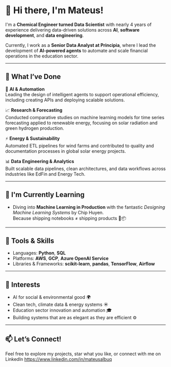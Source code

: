 # 👋 Hi there, I'm Mateus!

I'm a **Chemical Engineer turned Data Scientist** with nearly 4 years of experience delivering data-driven solutions across **AI**, **software development**, and **data engineering**.

Currently, I work as a **Senior Data Analyst at Principia**, where I lead the development of **AI-powered agents** to automate and scale financial operations in the education sector.

---

## 💼 What I’ve Done

🧠 **AI & Automation**  
Leading the design of intelligent agents to support operational efficiency, including creating APIs and deploying scalable solutions.

📈 **Research & Forecasting**  
Conducted comparative studies on machine learning models for time series forecasting applied to renewable energy, focusing on solar radiation and green hydrogen production.

⚡ **Energy & Sustainability**  
Automated ETL pipelines for wind farms and contributed to quality and documentation processes in global solar energy projects.

📊 **Data Engineering & Analytics**  
Built scalable data pipelines, clean architectures, and data workflows across industries like EdFin and Energy Tech.


---

## 🌱 I'm Currently Learning

- Diving into **Machine Learning in Production** with the fantastic *Designing Machine Learning Systems* by Chip Huyen.  
  Because shipping notebooks ≠ shipping products 🚢📦

---

## 🧰 Tools & Skills

- Languages: **Python**, **SQL**
- Platforms: **AWS**, **GCP**, **Azure OpenAI Service**
- Libraries & Frameworks: **scikit-learn**, **pandas**, **TensorFlow**, **Airflow**

---

## 🌱 Interests

- AI for social & environmental good 🌍  
- Clean tech, climate data & energy systems ☀️
- Education sector innovation and automation 🎓  
- Building systems that are as elegant as they are efficient ⚙️  

---

## 📫 Let’s Connect!

Feel free to explore my projects, star what you like, or connect with me on LinkedIn https://www.linkedin.com/in/mateusalbuq
